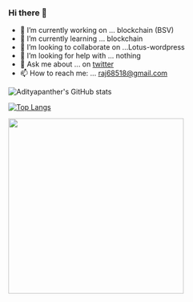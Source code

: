 ### Hi there 👋

- 🔭 I’m currently working on ... blockchain (BSV)
- 🌱 I’m currently learning ... blockchain
- 👯 I’m looking to collaborate on ...Lotus-wordpress
- 🤔 I’m looking for help with ... nothing
- 💬 Ask me about ... on   [twitter](https://twitter.com/panther_aditya)
- 📫 How to reach me: ...  raj68518@gmail.com


<!--
**raj68518/raj68518** is a ✨ _special_ ✨ repository because its `README.md` (this file) appears on your GitHub profile.

Here are some ideas to get you started:
- 😄 Pronouns: ...
- ⚡ Fun fact: ...
-->

![Adityapanther's GitHub stats](https://github-readme-stats.vercel.app/api?username=adityapanther&count_private=true&show_icons=true&theme=tokyonight)

[![Top Langs](https://github-readme-stats.vercel.app/api/top-langs/?username=adityapanther&layout=compact)](https://github-readme-stats.vercel.app/api/top-langs/?username=adityapanther&layout=compact)


<img width="350px" height="350px" src="https://images.newindianexpress.com/uploads/user/imagelibrary/2021/8/20/w1200X800/JINDE2812.jpg">
